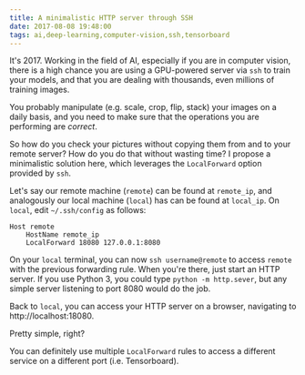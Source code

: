 ```yaml
---
title: A minimalistic HTTP server through SSH
date: 2017-08-08 19:48:00
tags: ai,deep-learning,computer-vision,ssh,tensorboard
---
```


It's 2017. Working in the field of AI, especially if you are in computer vision, there is a high chance you are using a GPU-powered server via `ssh` to train your models, and that you are dealing with thousands, even millions of training images.

You probably manipulate (e.g. scale, crop, flip, stack) your images on a daily basis, and you need to make sure that the operations you are performing are _correct_.

So how do you check your pictures without copying them from and to your remote server? How do you do that without wasting time? I propose a minimalistic solution here, which leverages the `LocalForward` option provided by `ssh`.

Let's say our remote machine (`remote`) can be found at `remote_ip`, and analogously our local machine (`local`) has can be found at `local_ip`.
On `local`, edit `~/.ssh/config` as follows:

```
Host remote
    HostName remote_ip
    LocalForward 18080 127.0.0.1:8080
```

On your `local` terminal, you can now `ssh username@remote` to access `remote` with the previous forwarding rule. When you're there, just start an HTTP server. If you use Python 3, you could type `python -m http.sever`, but any simple server listening to port 8080 would do the job.

Back to `local`, you can access your HTTP server on a browser, navigating to http://localhost:18080.

Pretty simple, right?

You can definitely use multiple `LocalForward` rules to access a different service on a different port (i.e. Tensorboard).
